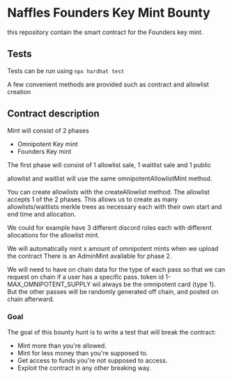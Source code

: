 # Naffles Founders Key Mint Bounty
this repository contain the smart contract for the Founders key mint.

## Tests
Tests can be run using `npx hardhat test`

A few convenient methods are provided such as contract and allowlist creation 

## Contract description
Mint will consist of 2 phases

- Omnipotent Key mint
- Founders Key mint

The first phase will consist of 1 allowlist sale, 1 waitlist sale and 1 public 

allowlist and waitlist will use the same omnipotentAllowlistMint method.

You can create allowlists with the createAllowlist method. The allowlist accepts 1 of the 2 phases. This allows us to create as many allowlists/waitlists merkle trees as necessary each with their own start and end time and allocation. 

We could for example have 3 different discord roles each with different allocations for the allowlist mint.

We will automatically mint x amount of omnipotent mints when we upload the contract
There is an AdminMint available for phase 2.

We will need to have on chain data for the type of each pass so that we can request on chain if a user has a specific pass.
token id 1-MAX_OMNIPOTENT_SUPPLY wil always be the omnipotent card (type 1). But the other passes will be randomly generated off chain, and posted on chain afterward.

### Goal
The goal of this bounty hunt is to write a test that will break the contract:

- Mint more than you're allowed.
- Mint for less money than you're supposed to.
- Get access to funds you're not supposed to access.
- Exploit the contract in any other breaking way.
